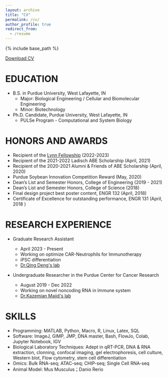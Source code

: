 ```yaml
---
layout: archive
title: "CV"
permalink: /cv/
author_profile: true
redirect_from:
  - /resume
---
```


{% include base_path %}

[Download CV](http://www.kunmingshao.com/files/Kunming_Shao_CV_2023.pdf)

EDUCATION
======
* B.S. in Purdue University, West Lafayette, IN
  * Major: Biological Engineering / Cellular and Biomolecular Engineering 
  * Minor: Biotechnology 
* Ph.D. Candidate, Purdue University, West Lafayette, IN
  * PULSe Program - Computational and System Biology
  
HONORS AND AWARDS
======
* Recipient of the [Lynn Fellowship](https://www.purdue.edu/gradschool/fellowship/fellowship-resources-for-staff/managed-fellowships/recruitment-fellowships.html) (2022-2023)
* Recipient of the 2021-2022 Ladisch ABE Scholarship  (April, 2021)          
* Recipient of the 2020-2021 Alumni & Friends of ABE Scholarship  (April, 2020)                                                                           
* Purdue Soybean Innovation Competition Reward (May, 2020)
* Dean’s List and Semester Honors, College of Engineering (2019 - 2021)
* Dean’s List and Semester Honors, College of Science     (2018)
* Final design project best poster content, ENGR 132      (April, 2018)                                  
* Certificate of Excellence for outstanding performance, ENGR 131    (April, 2018 )                                                                   

RESEARCH EXPERIENCE 
======
* Graduate Research Assistant 
  * April 2023 - Present
  * Working on optimize CAR-Neutrophils for Immunotherapy
  * iPSC differentiation
  * [Dr.Qing Deng's lab](https://www.denglab.us/research)


* Undergraduate Researcher in the Purdue Center for Cancer Research 
  * August 2019 - Dec 2022
  * Working on novel noncoding RNA in Immune system
  * [Dr.Kazemian Majid's lab](https://kazemianlab.com/)


  <!-- * Duties included: Merging pull requests -->

SKILLS
======
* Programming: MATLAB, Python, Macro, R, Linux, Latex, SQL
* Software: ImageJ, GIMP, JMP, DNA master, Bash, FlowJo, Colab, Jupyter Notebook, IGV
* Biological Laboratory Techniques: Adept in qRT-PCR, DNA & RNA extraction, clonning, confocal imaging, gel electrophoresis, cell culture, Western blot, Flow cytometry, stem cell differentiation 
* Omics: Bulk RNA-seq; ATAC-seq; CHIP-seq; Single Cell RNA-seq
* Animal Model: Mus Musculus；Danio Rerio

